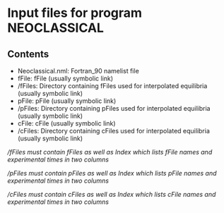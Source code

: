 # Input files for program NEOCLASSICAL

## Contents

- Neoclassical.nml: Fortran_90 namelist file
- fFile: fFile (usually symbolic link)
- /fFiles: Directory containing fFiles used for interpolated equilibria (usually symbolic link)
- pFile: pFile (usually symbolic link)
- /pFiles: Directory containing pFiles used for interpolated equilibria (usually symbolic link)
- cFile: cFile (usually symbolic link)
- /cFiles: Directory containing cFiles used for interpolated equilibria (usually symbolic link)

*/fFiles must contain fFiles as well as Index which lists fFile names and experimental times in two columns*

*/pFiles must contain pFiles as well as Index which lists pFile names and experimental times in two columns*

*/cFiles must contain cFiles as well as Index which lists cFile names and experimental times in two columns*
